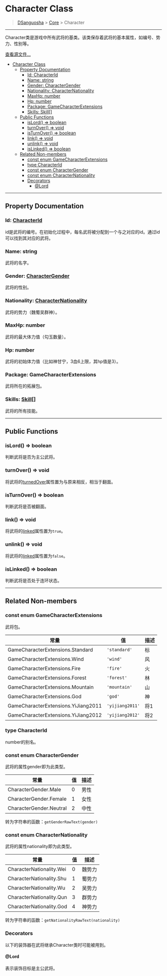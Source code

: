 # Character Class

> [DSanguosha](../index.md) > [Core](./core_index.md) > Character

___

Character类是游戏中所有武将的基类。该类保存着武将的基本属性，如编号、势力、性别等。

[查看源文件...](../../../src/core/characters/character.ts)

- [Character Class](#character-class)
  - [Property Documentation](#property-documentation)
    - [Id: CharacterId](#id-characterid)
    - [Name: string](#name-string)
    - [Gender: CharacterGender](#gender-charactergender)
    - [Nationality: CharacterNationality](#nationality-characternationality)
    - [MaxHp: number](#maxhp-number)
    - [Hp: number](#hp-number)
    - [Package: GameCharacterExtensions](#package-gamecharacterextensions)
    - [Skills: Skill[]](#skills-skill)
  - [Public Functions](#public-functions)
    - [isLord() => boolean](#islord--boolean)
    - [turnOver() => void](#turnover--void)
    - [isTurnOver() => boolean](#isturnover--boolean)
    - [link() => void](#link--void)
    - [unlink() => void](#unlink--void)
    - [isLinked() => boolean](#islinked--boolean)
  - [Related Non-members](#related-non-members)
    - [const enum GameCharacterExtensions](#const-enum-gamecharacterextensions)
    - [type CharacterId](#type-characterid)
    - [const enum CharacterGender](#const-enum-charactergender)
    - [const enum CharacterNationality](#const-enum-characternationality)
    - [Decorators](#decorators)
      - [@Lord](#lord)

___

## Property Documentation

### Id: [CharacterId](#type-characterid)
  
  id是武将的编号。在初始化过程中，每名武将被分配到一个与之对应的id。通过id可以找到其对应的武将。

### Name: string

  武将的名字。

### Gender: [CharacterGender](#const-enum-charactergender)

  武将的性别。

### Nationality: [CharacterNationality](#const-enum-characternationality)

  武将的势力（魏蜀吴群神）。

### MaxHp: number

  武将的最大体力值（勾玉数量）。

### Hp: number

  武将的初始体力值（比如神甘宁，3血6上限，其hp值是3）。

### Package: GameCharacterExtensions

  武将所在的拓展包。

### Skills: [Skill](./skill.md)[]

  武将的所有技能。
___

## Public Functions

### isLord() => boolean

  判断武将是否为主公武将。

### turnOver() => void

  将武将的[turnedOver](#turnedover)属性置为与原来相反，相当于翻面。

### isTurnOver() => boolean

  判断武将是否被翻面。

### link() => void

  将武将的[linked](#linked)属性置为`true`。

### unlink() => void

  将武将的[linked](#linked)属性置为`false`。

### isLinked() => boolean

  判断武将是否处于连环状态。

___

## Related Non-members

### const enum GameCharacterExtensions

武将包。

| 常量                                | 值              | 描述 |
| ----------------------------------- | --------------- | ---- |
| GameCharacterExtensions.Standard    | `'standard'`    | 标   |
| GameCharacterExtensions.Wind        | `'wind'`        | 风   |
| GameCharacterExtensions.Fire        | `'fire'`        | 火   |
| GameCharacterExtensions.Forest      | `'forest'`      | 林   |
| GameCharacterExtensions.Mountain    | `'mountain'`    | 山   |
| GameCharacterExtensions.God         | `'god'`         | 神   |
| GameCharacterExtensions.YiJiang2011 | `'yijiang2011'` | 将1  |
| GameCharacterExtensions.YiJiang2012 | `'yijiang2012'` | 将2  |

### type CharacterId

number的别名。

### const enum CharacterGender

  武将的属性gender即为此类型。

  | 常量                    | 值  | 描述 |
  | ----------------------- | --- | ---- |
  | CharacterGender.Male    | 0   | 男性 |
  | CharacterGender.Female  | 1   | 女性 |
  | CharacterGender.Neutral | 2   | 中性 |

  转为字符串的函数：`getGenderRawText(gender)`

### const enum CharacterNationality

  武将的属性nationality即为此类型。
  
  | 常量                     | 值  | 描述   |
  | ------------------------ | --- | ------ |
  | CharacterNationality.Wei | 0   | 魏势力 |
  | CharacterNationality.Shu | 1   | 蜀势力 |
  | CharacterNationality.Wu  | 2   | 吴势力 |
  | CharacterNationality.Qun | 3   | 群势力 |
  | CharacterNationality.God | 4   | 神势力 |

  转为字符串的函数：`getNationalityRawText(nationality)`

### Decorators

以下的装饰器在武将继承Character类时可能被用到。

#### @Lord

表示装饰目标是主公武将。
